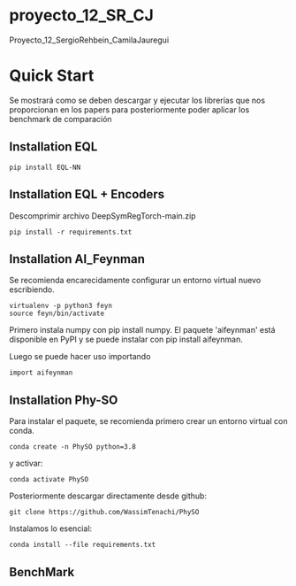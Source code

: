 # proyecto_12_SR_CJ
Proyecto_12_SergioRehbein_CamilaJauregui


# Quick Start

Se mostrará como se deben descargar y ejecutar los librerías que nos proporcionan en los papers para posteriormente poder aplicar los benchmark de comparación

## Installation EQL

    pip install EQL-NN



## Installation EQL + Encoders

Descomprimir archivo DeepSymRegTorch-main.zip

    pip install -r requirements.txt

## Installation AI_Feynman

Se recomienda encarecidamente configurar un entorno virtual nuevo escribiendo.

    virtualenv -p python3 feyn
    source feyn/bin/activate
    
Primero instala numpy con pip install numpy.
El paquete 'aifeynman' está disponible en PyPI y se puede instalar con pip install aifeynman.

Luego se puede hacer uso importando

    import aifeynman


## Installation Phy-SO

Para instalar el paquete, se recomienda primero crear un entorno virtual con conda.

    conda create -n PhySO python=3.8

y activar:

    conda activate PhySO

Posteriormente descargar directamente desde github:

    git clone https://github.com/WassimTenachi/PhySO

Instalamos lo esencial:

    conda install --file requirements.txt

## BenchMark

